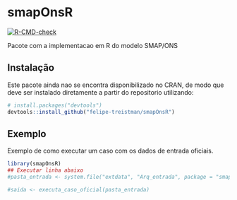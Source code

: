 
<!-- README.md is generated from README.Rmd. Please edit that file -->

# smapOnsR

<!-- badges: start -->

[![R-CMD-check](https://github.com/felipe-treistman/smapOnsR/actions/workflows/R-CMD-check.yaml/badge.svg)](https://github.com/felipe-treistman/smapOnsR/actions/workflows/R-CMD-check.yaml)
<!-- badges: end -->

Pacote com a implementacao em R do modelo SMAP/ONS

## Instalação

Este pacote ainda nao se encontra disponibilizado no CRAN, de modo que
deve ser instalado diretamente a partir do repositorio utilizando:

``` r
# install.packages("devtools")
devtools::install_github("felipe-treistman/smapOnsR")
```

## Exemplo

Exemplo de como executar um caso com os dados de entrada oficiais.

``` r
library(smapOnsR)
## Executar linha abaixo
#pasta_entrada <- system.file("extdata", "Arq_entrada", package = "smapOnsR")

#saida <- executa_caso_oficial(pasta_entrada)
```
